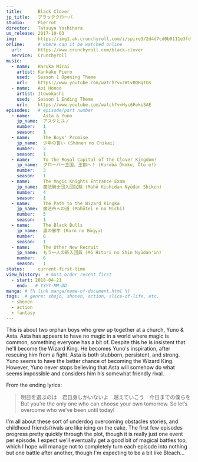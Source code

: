 ```yaml
---
title:      Black Clover
jp_title:   ブラッククローバ
studio:     Pierrot
director:   Tatsuya Yoshihara
us_release: 2017-10-03 
img:        https://img1.ak.crunchyroll.com/i/spire3/2d4d7cd0b0111e3fdf58aeabfdee167d1539039505_full.jpg 
online:     # where can it be watched online
  url:      https://www.crunchyroll.com/black-clover
  service:  Crunchyroll
music:
  - name:   Haruka Mirai
    artist: Kankaku Piero
    used:   Season 1 Opening Theme
    url:    https://www.youtube.com/watch?v=zW1v0QBqTOs
  - name:   Aoi Honoo
    artist: Itowokashi
    used:   Season 1 Ending Theme
    url:    https://www.youtube.com/watch?v=Hyc6FokiSAE
episodes:   # episode/part number
  - name:     Asta & Yuno
    jp_name:  アスタとユノ
    number:   1
    season:   1
  - name:     The Boys' Promise
    jp_name:  少年の誓い (Shōnen no Chikai)
    number:   2
    season:   1
  - name:     To the Royal Capital of the Clover Kingdom!
    jp_name:  クローバー王国、王都へ！ (Kurōbā Ōkoku, Ōto e!)
    number:   3
    season:   1
  - name:     The Magic Knights Entrance Exam
    jp_name:  魔法騎士団入団試験 (Mahō Kishidan Nyūdan Shiken)
    number:   4
    season:   1
  - name:     The Path to the Wizard Kingka
    jp_name:  魔法帝への道 (Mahōtei e no Michi)
    number:   5
    season:   1
  - name:     The Black Bulls
    jp_name:  黒の暴牛 (Kuro no Bōgyū)
    number:   6
    season:   1
  - name:     The Other New Recruit
    jp_name:  もう一人の新入団員 (Mō Hitori no Shin Nyūdan'in)
    number:   6
    season:   1
status:     current-first-time
view_history:  # must order recent first
  - start: 2018-04-21 
    end:   # YYYY-MM-DD
manga: # {% link manga/name-of-document.html %}
tags:  # genre: shojo, shonen, action, slice-of-life, etc.
  - shonen
  - action
  - fantasy
---
```


This is about two orphan boys who grew up together at a church, Yuno & Asta. Asta has appears to have no magic in a world where magic is common, something everyone has a bit of. Despite this he is insistent that he'll become the Wizard King. He becomes Yuno's inspiration, after rescuing him from a fight. Asta is both stubborn, persistent, and strong. Yuno seems to have the better chance of becoming the Wizard King. However, Yuno never stops believing that Asta will somehow do what seems impossible and considers him his somewhat friendly rival.

From the ending lyrics:
> 明日を選ぶのは　君自身しかいないよ　越えていこう　今日までの僕らを   
> But you’re the only one who can choose your own tomorrow. So let’s overcome who we’ve been until today!

I'm all about these sort of underdog overcoming obstacles stories, and childhood friends/rivals are like icing on the cake. The first few episodes progress pretty quickly through the plot, though it is really just one event per episode.
I expect we'll eventually get a good bit of magical battles too, which I hope will manage not to completely turn each episode into nothing but one battle after another, though I'm expecting to be a bit like Bleach...

